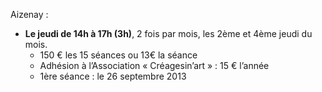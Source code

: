 
Aizenay :

* __Le jeudi de 14h à 17h (3h)__, 2 fois par mois, les 2ème et 4ème jeudi du mois.
	- 150 € les 15 séances ou 13€ la séance
	- Adhésion à l’Association « Créagesin’art » : 15 € l’année
	- 1ère séance : le 26 septembre 2013
